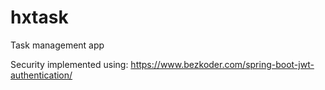 # hxtask
Task management app

Security implemented using: https://www.bezkoder.com/spring-boot-jwt-authentication/
